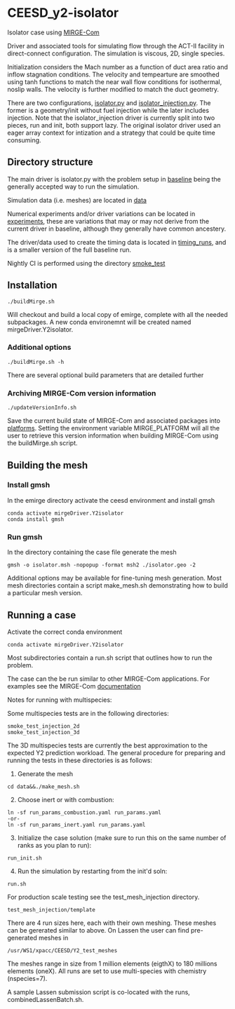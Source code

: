 # CEESD_y2-isolator

Isolator case using [MIRGE-Com](https://github.com/illinois-ceesd/mirgecom)

Driver and associated tools for simulating flow through the ACT-II facility in direct-connect configuration.
The simulation is viscous, 2D, single species.

Initialization considers the Mach number as a function of duct area ratio and inflow stagnation conditions. The velocity and tempearture are smoothed using tanh functions to match the near wall flow conditions for isothermal, noslip walls.  The velocity is further modified to match the duct geometry.

There are two configurations, [isolator.py](isolator.py) and [isolator_injection.py](isolator_injection.py). The former is a geometry/init without fuel injection while the later includes injection. Note that the isolator_injection driver is currently split into two pieces, run and init, both support lazy. The original isolator driver used an eager array context for intization and a strategy that could be quite time consuming.

## Directory structure

The main driver is isolator.py with the problem setup in [baseline](baseline) being the generally accepted way to run the simulation.

Simulation data (i.e. meshes) are located in [data](data)

Numerical experiments and/or driver variations can be located in [experiments](experiments), these are variations that may or may not derive from the current driver in baseline, although they generally have common ancestery.

The driver/data used to create the timing data is located in [timing_runs](timing_runs), and is a smaller version of the full baseline run.

Nightly CI is performed using the directory [smoke_test](smoke_test)

## Installation

```
./buildMirge.sh
```

Will checkout and build a local copy of emirge, complete with all the needed subpackages. A new conda environemnt will be created named mirgeDriver.Y2isolator. 

### Additional options

```
./buildMirge.sh -h
```

There are several optional build parameters that are detailed further

### Archiving MIRGE-Com version information

```
./updateVersionInfo.sh
```

Save the current build state of MIRGE-Com and associated packages into [platforms](platforms). Setting the environment variable MIRGE_PLATFORM will all the user to retrieve this version information when building MIRGE-Com using the buildMirge.sh script.

## Building the mesh

### Install gmsh
In the emirge directory activate the ceesd environment and install gmsh
```
conda activate mirgeDriver.Y2isolator
conda install gmsh
```

### Run gmsh
In the directory containing the case file generate the mesh
```
gmsh -o isolator.msh -nopopup -format msh2 ./isolator.geo -2
```

Additional options may be available for fine-tuning mesh generation. Most mesh directories contain a script make_mesh.sh demonstrating how to build a particular mesh version.

## Running a case

Activate the correct conda environment
```
conda activate mirgeDriver.Y2isolator
```

Most subdirectories contain a run.sh script that outlines how to run the problem.

The case can the be run similar to other MIRGE-Com applications.
For examples see the MIRGE-Com [documentation](https://mirgecom.readthedocs.io/en/latest/running/systems.html)

Notes for running with multispecies:

Some multispecies tests are in the following directories:
```
smoke_test_injection_2d
smoke_test_injection_3d
```

The 3D multispecies tests are currently the best approximation to the expected Y2 prediction workload.  The
general procedure for preparing and running the tests in these directories is as follows:
1. Generate the mesh
```
cd data&&./make_mesh.sh
```
2. Choose inert or with combustion:
```
ln -sf run_params_combustion.yaml run_params.yaml
-or-
ln -sf run_params_inert.yaml run_params.yaml
```
3. Initialize the case solution (make sure to run this on the same number of ranks as you plan to run):
```
run_init.sh
```
4. Run the simulation by restarting from the init'd soln:
```
run.sh
```

For production scale testing see the test_mesh_injection directory. 

```test_mesh_injection/template```

There are 4 run sizes here, each with their own meshing. These meshes can be gererated similar to above. On Lassen the user can find pre-generated meshes in 

```/usr/WS1/xpacc/CEESD/Y2_test_meshes```

The meshes range in size from 1 million elements (eigthX) to 180 millions elements (oneX). All runs are set to use multi-species with chemistry (nspecies=7).

A sample Lassen submission script is co-located with the runs, combinedLassenBatch.sh.
